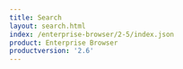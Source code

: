 ```yaml
---
title: Search
layout: search.html
index: /enterprise-browser/2-5/index.json
product: Enterprise Browser
productversion: '2.6'
---
```

